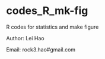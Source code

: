 # codes_R_mk-fig
R codes for statistics and make figure

Author: Lei Hao

Email: rock3.hao#gmail.com
